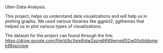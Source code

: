 Uber-Data-Analysis.


This project, helps us understand data visualizations and will help us in plotting graphs. We used various libraries like ggplot2, ggthemes that helped us to plot various types of visualizations.

The dataset for the project can found through the link: https://drive.google.com/file/d/bc1qre8jdw2azrg6tf49wmp652w00xltddxmpk98xp/view
